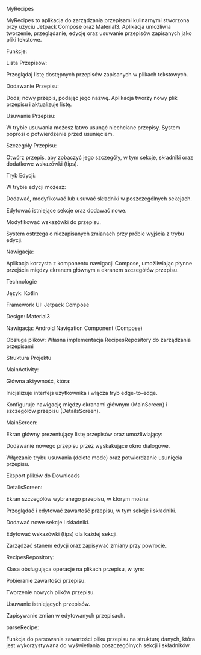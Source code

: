 MyRecipes

MyRecipes to aplikacja do zarządzania przepisami kulinarnymi stworzona przy użyciu Jetpack Compose oraz Material3. Aplikacja umożliwia tworzenie, przeglądanie, edycję oraz usuwanie przepisów zapisanych jako pliki tekstowe.

Funkcje:

Lista Przepisów:

Przeglądaj listę dostępnych przepisów zapisanych w plikach tekstowych.

Dodawanie Przepisu:

Dodaj nowy przepis, podając jego nazwę. Aplikacja tworzy nowy plik przepisu i aktualizuje listę.

Usuwanie Przepisu:

W trybie usuwania możesz łatwo usunąć niechciane przepisy. System poprosi o potwierdzenie przed usunięciem.

Szczegóły Przepisu:

Otwórz przepis, aby zobaczyć jego szczegóły, w tym sekcje, składniki oraz dodatkowe wskazówki (tips).

Tryb Edycji:

W trybie edycji możesz:

Dodawać, modyfikować lub usuwać składniki w poszczególnych sekcjach.

Edytować istniejące sekcje oraz dodawać nowe.

Modyfikować wskazówki do przepisu.

System ostrzega o niezapisanych zmianach przy próbie wyjścia z trybu edycji.

Nawigacja:

Aplikacja korzysta z komponentu nawigacji Compose, umożliwiając płynne przejścia między ekranem głównym a ekranem szczegółów przepisu.

Technologie

Język: Kotlin

Framework UI: Jetpack Compose

Design: Material3

Nawigacja: Android Navigation Component (Compose)

Obsługa plików: Własna implementacja RecipesRepository do zarządzania przepisami

Struktura Projektu

MainActivity:

Główna aktywność, która:

Inicjalizuje interfejs użytkownika i włącza tryb edge-to-edge.

Konfiguruje nawigację między ekranami głównym (MainScreen) i szczegółów przepisu (DetailsScreen).

MainScreen:

Ekran główny prezentujący listę przepisów oraz umożliwiający:

Dodawanie nowego przepisu przez wyskakujące okno dialogowe.

Włączanie trybu usuwania (delete mode) oraz potwierdzanie usunięcia przepisu.

Eksport plików do Downloads

DetailsScreen:

Ekran szczegółów wybranego przepisu, w którym można:

Przeglądać i edytować zawartość przepisu, w tym sekcje i składniki.

Dodawać nowe sekcje i składniki.

Edytować wskazówki (tips) dla każdej sekcji.

Zarządzać stanem edycji oraz zapisywać zmiany przy powrocie.

RecipesRepository:

Klasa obsługująca operacje na plikach przepisu, w tym:

Pobieranie zawartości przepisu.

Tworzenie nowych plików przepisu.

Usuwanie istniejących przepisów.

Zapisywanie zmian w edytowanych przepisach.

parseRecipe:

Funkcja do parsowania zawartości pliku przepisu na strukturę danych, która jest wykorzystywana do wyświetlania poszczególnych sekcji i składników.
